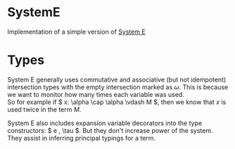 # SystemE

Implementation of a simple version of [System E](todohere)

# Types

System E generally uses commutative and associative (but not idempotent) intersection types with the empty intersection marked as $\omega$.
This is because we want to monitor how many times each variable was used.  
So for example if $ x: \alpha \cap \alpha \vdash M $, then we know that $x$ is used twice
in the term $M$.

System E also includes expansion variable decorators into the type constructors: $ e \, \tau $. 
But they don't increase power of the system. 
They assist in inferring principal typings for a term.

